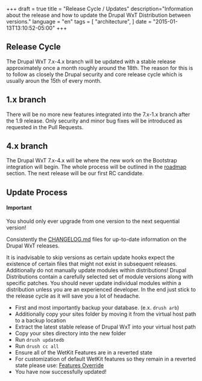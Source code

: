 +++
draft = true
title = "Release Cycle / Updates"
description="Information about the release and how to update the Drupal WxT Distribution between versions."
language = "en"
tags = [
    "architecture",
]
date = "2015-01-13T13:10:52-05:00"
+++

Release Cycle
-------------

The Drupal WxT 7.x-4.x branch will be updated with a stable release approximately
once a month roughly around the 18th. The reason for this is to follow as closely
the Drupal security and core release cycle which is usually aroun the 15th of every month.

## 1.x branch

There will be no more new features integrated into the 7.x-1.x branch after the 1.9 release.
Only security and minor bug fixes will be introduced as requested in the Pull Requests.

## 4.x branch

The Drupal WxT 7.x-4.x will be where the new work on the Bootstrap integration will
begin. The whole process will be outlined in the [roadmap][roadmap] section. The next
release will be our first RC candidate.

Update Process
--------------

<div class="alert alert-info">
  <h4>Important</h4>
  <p>You should only ever upgrade from one version to the next sequential version!</p>
  <p>Consistently the <a href="https://github.com/wet-boew/wet-boew-drupal/blob/7.x-4.x/CHANGELOG.md">CHANGELOG.md</a> files for up-to-date information on the Drupal WxT releases.</p>
</div>

It is inadvisable to skip versions as certain update hooks expect the existence of certain
files that might not exist in subsequent releases. Additionally do not manually update modules within
distributions! Drupal Distributions contain a carefully selected set of module versions along with
specific patches. You should never update individual modules within a distribution unless you are an
experienced developer. In the end just stick to the release cycle as it will save you a lot of headache.

* First and most importantly backup your database. (e.x. `drush arb`)
* Additionally copy your sites folder by moving it from the virtual host path to a backup location
* Extract the latest stable release of Drupal WxT into your virtual host path
* Copy your sites directory into the new folder
* Run `drush updatedb`
* Run `drush cc all`
* Ensure all of the WetKit Features are in a reverted state
* For customization of default WetKit features so they remain in a reverted state please use: [Features Override][features_override]
* You have now successfully updated!


<!-- Links Referenced -->

[features_override]:  https://drupal.org/project/features_override
[media_overriden]:    https://drupal.org/node/2104193
[roadmap]:            /pages/roadmap
[wetkit_widgets]:     /wxt/widgets
[wetkit_images]:      /wxt/images
[changelog]:          https://github.com/wet-boew/wet-boew-drupal/blob/7.x-4.x/CHANGELOG.md
[readme]:             https://github.com/wet-boew/wet-boew-drupal/blob/7.x-4.x/README.md
